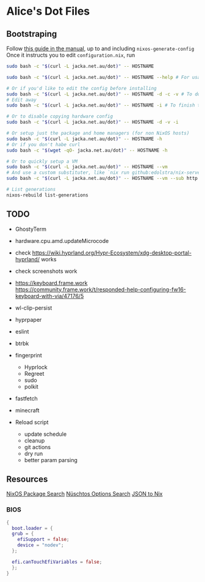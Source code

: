 # Alice's Dot Files

## Bootstraping

Follow [this guide in the manual](https://nixos.org/manual/nixos/stable/#sec-installation-manual), up to and including `nixos-generate-config`  
Once it instructs you to edit `configuration.nix`, run

```bash
sudo bash -c "$(curl -L jacka.net.au/dot)" -- HOSTNAME

sudo bash -c "$(curl -L jacka.net.au/dot)" -- HOSTNAME --help # For usage

# Or if you'd like to edit the config before installing
sudo bash -c "$(curl -L jacka.net.au/dot)" -- HOSTNAME -d -c -v # To download, copy the hardware config, and update stateVersion
# Edit away
sudo bash -c "$(curl -L jacka.net.au/dot)" -- HOSTNAME -i # To finish the install

# Or to disable copying hardware config
sudo bash -c "$(curl -L jacka.net.au/dot)" -- HOSTNAME -d -v -i

# Or setup just the package and home managers (for non NixOS hosts)
sudo bash -c "$(curl -L jacka.net.au/dot)" -- HOSTNAME -h
# Or if you don't habe curl
sudo bash -c "$(wget -qO- jacka.net.au/dot)" -- HOSTNAME -h

# Or to quickly setup a VM
sudo bash -c "$(curl -L jacka.net.au/dot)" -- HOSTNAME --vm
# And use a custom substituter, like `nix run github:edolstra/nix-serve` running on the host
sudo bash -c "$(curl -L jacka.net.au/dot)" -- HOSTNAME --vm --sub http://hostip:5000

# List generations
nixos-rebuild list-generations
```

## TODO

- GhostyTerm
- hardware.cpu.amd.updateMicrocode
- check <https://wiki.hyprland.org/Hypr-Ecosystem/xdg-desktop-portal-hyprland/> works
- check screenshots work

- <https://keyboard.frame.work> <https://community.frame.work/t/responded-help-configuring-fw16-keyboard-with-via/47176/5>
- wl-clip-persist
- hyprpaper
- eslint
- btrbk

- fingerprint
  - Hyprlock
  - Regreet
  - sudo
  - polkit
- fastfetch
- minecraft

- Reload script
  - update schedule
  - cleanup
  - git actions
  - dry run
  - better param parsing

## Resources

[NixOS Package Search](https://search.nixos.org/packages?channel=unstable)
[Nüschtos Options Search](https://search.n%C3%BCschtos.de)
[JSON to Nix](https://json-to-nix.pages.dev/)

### BIOS

```nix
{
  boot.loader = {
  grub = {
    efiSupport = false;
    device = "nodev";
  };

  efi.canTouchEfiVariables = false;
  };
}
```
